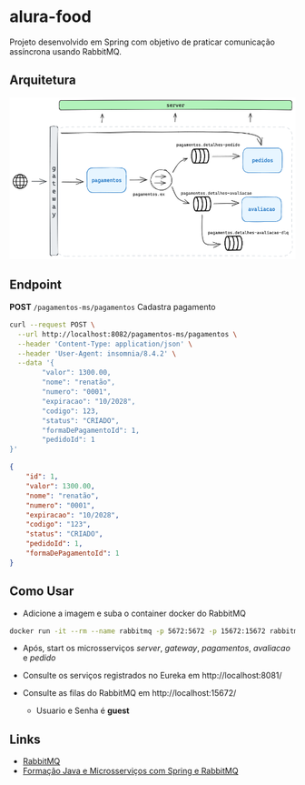 # alura-food

Projeto desenvolvido em Spring com objetivo de praticar comunicação assíncrona usando RabbitMQ.

## Arquitetura

![project-architecture](architecture.png)

## Endpoint

**POST** `/pagamentos-ms/pagamentos` Cadastra pagamento
```bash
curl --request POST \
  --url http://localhost:8082/pagamentos-ms/pagamentos \
  --header 'Content-Type: application/json' \
  --header 'User-Agent: insomnia/8.4.2' \
  --data '{
        "valor": 1300.00,
        "nome": "renatão",
        "numero": "0001",
        "expiracao": "10/2028",
        "codigo": 123,
        "status": "CRIADO",
        "formaDePagamentoId": 1,
        "pedidoId": 1
}'
```
```json
{
	"id": 1,
	"valor": 1300.00,
	"nome": "renatão",
	"numero": "0001",
	"expiracao": "10/2028",
	"codigo": "123",
	"status": "CRIADO",
	"pedidoId": 1,
	"formaDePagamentoId": 1
}
```

## Como Usar

- Adicione a imagem e suba o container docker do RabbitMQ
```bash
docker run -it --rm --name rabbitmq -p 5672:5672 -p 15672:15672 rabbitmq:3.10-management
```
- Após, start os microsserviços *server*, *gateway*, *pagamentos*, *avaliacao* e *pedido*

- Consulte os serviços registrados no Eureka em http://localhost:8081/

- Consulte as filas do RabbitMQ em http://localhost:15672/
     - Usuario e Senha é **guest**

## Links
- [RabbitMQ](https://www.rabbitmq.com/)
- [Formação Java e Microsserviços com Spring e RabbitMQ](https://cursos.alura.com.br/formacao-java-microsservicos)   